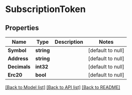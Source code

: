 # SubscriptionToken

## Properties
Name | Type | Description | Notes
------------ | ------------- | ------------- | -------------
**Symbol** | **string** |  | [default to null]
**Address** | **string** |  | [default to null]
**Decimals** | **int32** |  | [default to null]
**Erc20** | **bool** |  | [default to null]

[[Back to Model list]](../README.md#documentation-for-models) [[Back to API list]](../README.md#documentation-for-api-endpoints) [[Back to README]](../README.md)

